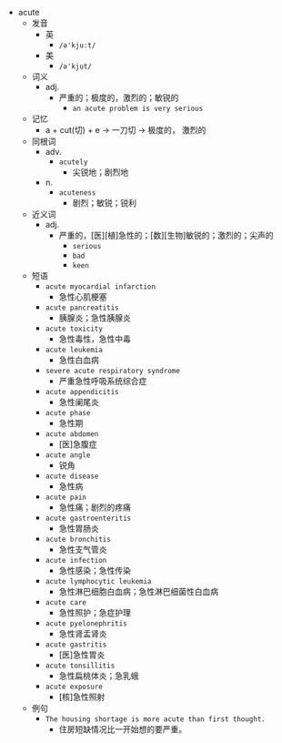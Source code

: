 - acute
  - 发音
    - 英
      - `/ə'kjuːt/`
    - 美
      - `/ə'kjut/`
  - 词义
    - adj.
      - 严重的；极度的，激烈的；敏锐的
        - `an acute problem is very serious`
  - 记忆
    - a + cut(切) + e → 一刀切 → 极度的， 激烈的
  - 同根词
    - adv.
      - `acutely`
        - 尖锐地；剧烈地
    - n.
      - `acuteness`
        - 剧烈；敏锐；锐利
  - 近义词
    - adj.
      - 严重的，[医][植]急性的；[数][生物]敏锐的；激烈的；尖声的
        - `serious`
        - `bad`
        - `keen`
  - 短语
    - `acute myocardial infarction`
      - 急性心肌梗塞 
    - `acute pancreatitis`
      - 胰腺炎；急性胰腺炎 
    - `acute toxicity`
      - 急性毒性，急性中毒 
    - `acute leukemia`
      - 急性白血病 
    - `severe acute respiratory syndrome`
      - 严重急性呼吸系统综合症 
    - `acute appendicitis`
      - 急性阑尾炎 
    - `acute phase`
      - 急性期 
    - `acute abdomen`
      - [医]急腹症 
    - `acute angle`
      - 锐角 
    - `acute disease`
      - 急性病 
    - `acute pain`
      - 急性痛；剧烈的疼痛 
    - `acute gastroenteritis`
      - 急性胃肠炎 
    - `acute bronchitis`
      - 急性支气管炎 
    - `acute infection`
      - 急性感染；急性传染 
    - `acute lymphocytic leukemia`
      - 急性淋巴细胞白血病；急性淋巴细菌性白血病 
    - `acute care`
      - 急性照护；急症护理 
    - `acute pyelonephritis`
      - 急性肾盂肾炎 
    - `acute gastritis`
      - [医]急性胃炎 
    - `acute tonsillitis`
      - 急性扁桃体炎；急乳蛾 
    - `acute exposure`
      - [核]急性照射 
  - 例句
    - `The housing shortage is more acute than first thought.`
      - 住房短缺情况比一开始想的要严重。

